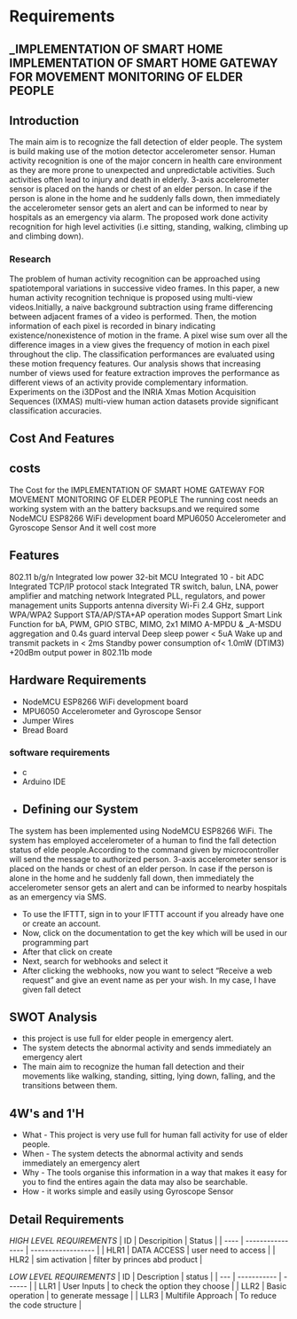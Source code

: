 # Requirements
## _IMPLEMENTATION OF SMART HOME IMPLEMENTATION OF SMART HOME GATEWAY FOR MOVEMENT MONITORING OF ELDER PEOPLE
## Introduction
The main aim is to recognize the fall detection of elder people. The
system is build making use of the motion detector accelerometer sensor.
Human activity recognition is one of the major concern in health care
environment as they are more prone to unexpected and unpredictable
activities. Such activities often lead to injury and death in elderly. 3-axis
accelerometer sensor is placed on the hands or chest of an elder person. In
case if the person is alone in the home and he suddenly falls down, then
immediately the accelerometer sensor gets an alert and can be informed to
near by hospitals as an emergency via alarm. The proposed work done
activity recognition for high level activities (i.e sitting, standing, walking,
climbing up and climbing down).
### Research
The problem of human activity recognition can be approached using spatiotemporal variations in successive video frames. In this paper, a new human
activity recognition technique is proposed using multi-view videos.Initially, a naive background subtraction using frame differencing between
adjacent frames of a video is performed. Then, the motion information of
each pixel is recorded in binary indicating existence/nonexistence of motion
in the frame. A pixel wise sum over all the difference images in a view gives
the frequency of motion in each pixel throughout the clip. The classification
performances are evaluated using these motion frequency features. Our
analysis shows that increasing number of views used for feature extraction
improves the performance as different views of an activity provide
complementary information. Experiments on the i3DPost and the INRIA
Xmas Motion Acquisition Sequences (IXMAS) multi-view human action
datasets provide significant classification accuracies.
## Cost And Features
## costs
The Cost for the IMPLEMENTATION OF SMART HOME
GATEWAY FOR MOVEMENT MONITORING
OF ELDER PEOPLE The running cost needs an working system with an the battery backsups.and we required some NodeMCU ESP8266 WiFi development board  MPU6050 Accelerometer and Gyroscope Sensor And it well cost more
## Features
802.11 b/g/n
Integrated low power 32-bit MCU Integrated 10 -
bit ADC
Integrated TCP/IP protocol stack
Integrated TR switch, balun, LNA, power amplifier and matching network
Integrated PLL, regulators, and power management units
Supports antenna diversity
Wi-Fi 2.4 GHz, support WPA/WPA2
Support STA/AP/STA+AP operation modes
Support Smart Link Function for bA, PWM, GPIO STBC,
MIMO, 2x1 MIMO
A-MPDU & _A-MSDU aggregation and 0.4s guard interval
Deep sleep power < 5uA
Wake up and transmit packets in < 2ms Standby power
consumption of< 1.0mW (DTIM3)
+20dBm output power in 802.11b mode
## Hardware Requirements
- NodeMCU ESP8266 WiFi development board
- MPU6050 Accelerometer and Gyroscope Sensor
- Jumper Wires
- Bread Board
### software requirements
- c
- Arduino IDE
- ## Defining our System
The system has been implemented using NodeMCU ESP8266 WiFi. The
system has employed accelerometer of a human to find the fall detection
status of elde people.According to the command given by microcontroller
will send the message to authorized person. 3-axis accelerometer sensor is
placed on the hands or chest of an elder person. In case if the person is alone
in the home and he suddenly fall down, then immediately the accelerometer
sensor gets an alert and can be informed to nearby hospitals as an emergency
via SMS.
- To use the IFTTT, sign in to your IFTTT account if you already have one or create an account.
- Now, click on the documentation to get the key which will be used in our programming part
- After that click on create
- Next, search for webhooks and select it
- After clicking the webhooks, now you want to select “Receive a web request” and give an event name as per your wish. In my case, I have given fall detect
## SWOT Analysis
- this project is use full for elder people in emergency alert.
- The system detects the abnormal activity and sends immediately an emergency alert
- The main aim to recognize the human fall detection and their movements like walking, standing, sitting, lying down, falling, and the transitions between them.
## 4W's and 1'H
- What - This project is very use full for human fall activity for use of elder people.
- When - The system detects the abnormal activity and sends immediately an emergency alert
- Why - The tools organise this information in a way that makes it easy for you to find the entires again the data may also be searchable.
- How - it works simple and easily using Gyroscope Sensor
## Detail Requirements
_HIGH LEVEL REQUIREMENTS_
|   ID  |    Descripition   |        Status      |
| ----  |  ---------------- | ------------------ |
| HLR1  | DATA ACCESS       | user need to access |
| HLR2  | sim activation    | filter by princes abd product |

_LOW LEVEL REQUIREMENTS_
| ID  | Description | status |
| --- | ----------- | ------ |
| LLR1 | User Inputs | to check the option they choose |
| LLR2 | Basic operation | to generate message |
| LLR3 | Multifile Approach | To reduce the code structure |
